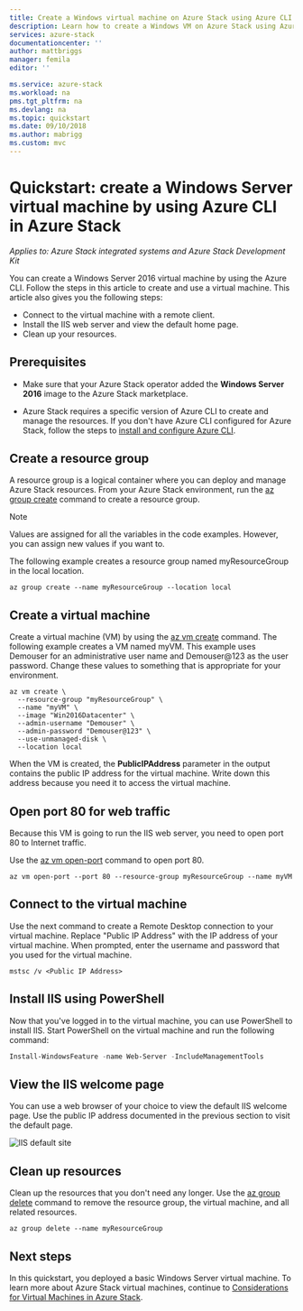 ```yaml
---
title: Create a Windows virtual machine on Azure Stack using Azure CLI | Microsoft Docs
description: Learn how to create a Windows VM on Azure Stack using Azure CLI
services: azure-stack
documentationcenter: ''
author: mattbriggs
manager: femila
editor: ''

ms.service: azure-stack
ms.workload: na
pms.tgt_pltfrm: na
ms.devlang: na
ms.topic: quickstart
ms.date: 09/10/2018
ms.author: mabrigg
ms.custom: mvc
---
```


# Quickstart: create a Windows Server virtual machine by using Azure CLI in Azure Stack

‎*Applies to: Azure Stack integrated systems and Azure Stack Development Kit*

You can create a Windows Server 2016 virtual machine by using the Azure CLI. Follow the steps in this article to create and use a virtual machine. This article also gives you the following steps:

* Connect to the virtual machine with a remote client.
* Install the IIS web server and view the default home page.
* Clean up your resources.

## Prerequisites

* Make sure that your Azure Stack operator added the **Windows Server 2016** image to the Azure Stack marketplace.

* Azure Stack requires a specific version of Azure CLI to create and manage the resources. If you don't have Azure CLI configured for Azure Stack, follow the steps to [install and configure Azure CLI](azure-stack-version-profiles-azurecli2.md).

## Create a resource group

A resource group is a logical container where you can deploy and manage Azure Stack resources. From your Azure Stack environment, run the [az group create](/cli/azure/group#az-group-create) command to create a resource group.

>[!NOTE]
 Values are assigned for all the variables in the code examples. However, you can assign new values if you want to.

The following example creates a resource group named myResourceGroup in the local location.

```cli
az group create --name myResourceGroup --location local
```

## Create a virtual machine

Create a virtual machine (VM) by using the [az vm create](/cli/azure/vm#az-vm-create) command. The following example creates a VM named myVM. This example uses Demouser for an administrative user name and Demouser@123 as the user password. Change these values to something that is appropriate for your environment.

```cli
az vm create \
  --resource-group "myResourceGroup" \
  --name "myVM" \
  --image "Win2016Datacenter" \
  --admin-username "Demouser" \
  --admin-password "Demouser@123" \
  --use-unmanaged-disk \
  --location local
```

When the VM is created, the **PublicIPAddress** parameter in the output contains the public IP address for the virtual machine. Write down this address because you need it to access the virtual machine.

## Open port 80 for web traffic

Because this VM is going to run the IIS web server, you need to open port 80 to Internet traffic.

Use the [az vm open-port](/cli/azure/vm#open-port) command to open port 80.

```cli
az vm open-port --port 80 --resource-group myResourceGroup --name myVM
```

## Connect to the virtual machine

Use the next command to create a Remote Desktop connection to your virtual machine. Replace "Public IP Address" with the IP address of your virtual machine. When prompted, enter the username and password that you used for the virtual machine.

```
mstsc /v <Public IP Address>
```

## Install IIS using PowerShell

Now that you've logged in to the virtual machine, you can use PowerShell to install IIS. Start PowerShell on the virtual machine and run the following command:

```powershell
Install-WindowsFeature -name Web-Server -IncludeManagementTools
```

## View the IIS welcome page

You can use a web browser of your choice to view the default IIS welcome page. Use the public IP address documented in the previous section to visit the default page.

![IIS default site](./media/azure-stack-quick-create-vm-windows-cli/default-iis-website.png)

## Clean up resources

Clean up the resources that you don't need any longer. Use the [az group delete](/cli/azure/group#az-group-delete) command to remove the resource group, the virtual machine, and all related resources.

```cli
az group delete --name myResourceGroup
```

## Next steps

In this quickstart, you deployed a basic Windows Server virtual machine. To learn more about Azure Stack virtual machines, continue to [Considerations for Virtual Machines in Azure Stack](azure-stack-vm-considerations.md).
